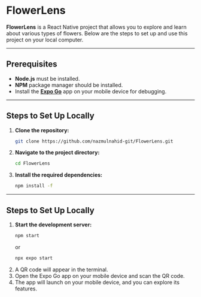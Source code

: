 # FlowerLens

**FlowerLens** is a React Native project that allows you to explore and learn about various types of flowers. Below are the steps to set up and use this project on your local computer.

---

## Prerequisites

- **Node.js** must be installed.
- **NPM** package manager should be installed.
- Install the [**Expo Go**](https://expo.dev/client) app on your mobile device for debugging.

---

## Steps to Set Up Locally

1. **Clone the repository:**
   ```bash
   git clone https://github.com/nazmulnahid-git/FlowerLens.git
2. **Navigate to the project directory:**
   ```bash
   cd FlowerLens
3. **Install the required dependencies:**
   ```bash
   npm install -f
  ---
## Steps to Set Up Locally
1. **Start the development server:**
   ```bash
   npm start
   ```
   or
   ```bash
   npx expo start
   ```
2. A QR code will appear in the terminal.
3. Open the Expo Go app on your mobile device and scan the QR code.
4. The app will launch on your mobile device, and you can explore its features.
